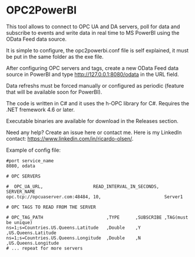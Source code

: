 # OPC2PowerBI

This tool allows to connect to OPC UA and DA servers, poll for data and subscribe to events and write data in real time to MS PowerBI using the OData Feed data source.

It is simple to configure, the opc2powerbi.conf file is self explained, it must be put in the same folder as the exe file.

After configuring OPC servers and tags, create a new OData Feed data source in PowerBI and type http://127.0.0.1:8080/odata in the URL field.

Data refreshs must be forced manually or configured as periodic (feature that will be available soon for PowerBI).

The code is written in C# and it uses the h-OPC library for C#.
Requires the .NET fremework 4.6 or later.

Executable binaries are available for download in the Releases section.

Need any help? Create an issue here or contact me.
Here is my LinkedIn contact: https://www.linkedin.com/in/ricardo-olsen/.

Example of config file:

    #port service_name
    8080, odata
	
	# OPC SERVERS

	#  OPC_UA_URL,                   READ_INTERVAL_IN_SECONDS,  SERVER_NAME
	opc.tcp://opcuaserver.com:48484, 10,                        Server1

	# OPC TAGS TO READ FROM THE SERVER

	# OPC_TAG_PATH                        ,TYPE      ,SUBSCRIBE ,TAG(must be unique)
	ns=1;s=Countries.US.Queens.Latitude   ,Double    ,Y         ,US.Queens.Latitude                
	ns=1;s=Countries.US.Queens.Longitude  ,Double    ,N         ,US.Queens.Longitude    
	# ... repeat for more servers
 